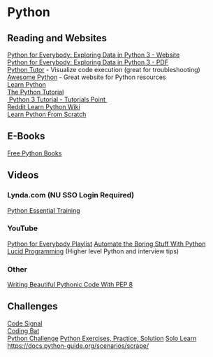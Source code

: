 # Python


## Reading and Websites

[Python for Everybody: Exploring Data in Python 3 - Website][1]  
[Python for Everybody: Exploring Data in Python 3 - PDF][2]  
[Python Tutor][3]  - Visualize code execution (great for troubleshooting)  
[Awesome Python][4] - Great website for Python resources  
[Learn Python][5]  
[The Python Tutorial][6]  
[ Python 3 Tutorial - Tutorials Point ][7]  
[Reddit Learn Python Wiki][8]     
[Learn Python From Scratch][9]      
## E-Books
[Free Python Books][10]       
## Videos
### Lynda.com (NU SSO Login Required)
[Python Essential Training][11]    
### YouTube
[Python for Everybody Playlist][12] 
[Automate the Boring Stuff With Python][13]  
[Lucid Programming][14]  (Higher level Python and interview tips)  
### Other
[Writing Beautiful Pythonic Code With PEP 8][15]          
## Challenges
[Code Signal][16]  
[Coding Bat][17]  
[Python Challenge][18]
[Python Exercises, Practice, Solution][19]
[Solo Learn][20]  
https://docs.python-guide.org/scenarios/scrape/

[1]:	https://www.py4e.com/html3/ "Python For Everybody Website"
[2]:	http://do1.dr-chuck.com/pythonlearn/EN_us/pythonlearn.pdf "Python for Everybody: Exploring Data in Python 3 - PDF"
[3]:	http://pythontutor.com "Python Tutor"
[4]:	https://awesome-python.com "Awesome Python"
[5]:	http://learnpython.org/en/Welcome "Learn Python"
[6]:	https://docs.python.org/3/tutorial/index.html "The Python Tutorial"
[7]:	https://www.tutorialspoint.com/python3/ "Python 3 Tutorial - Tutorials Point"
[8]:	https://www.reddit.com/r/learnpython/wiki/index "Reddit Learn Python Wiki"
[9]:	https://pythoninstitute.org/free-python-courses/ "Learn Python From Scratch"
[10]:	https://github.com/EbookFoundation/free-programming-books/blob/master/free-programming-books.md#python "Free Python Books"
[11]:	https://www.lynda.com/Python-tutorials/Python-Essential-Training/614299-2.html?org=nu.edu "Python Essential Training"
[12]:	https://www.youtube.com/playlist?list=PLlRFEj9H3Oj7Bp8-DfGpfAfDBiblRfl5p "Python for Everybody Playlist"
[13]:	https://www.youtube.com/playlist?list=PL0-84-yl1fUnRuXGFe_F7qSH1LEnn9LkW "Automate the Boring Stuff with Python"
[14]:	https://www.youtube.com/c/LucidProgramming "Lucid Programming"
[15]:	https://realpython.com/courses/writing-beautiful-python-code-pep-8/?utm_source=cpc&utm_medium=fb&utm_campaign=courses&utm_content=pep8-var1&fbclid=IwAR2P_o8JRj02T0N7S8sK_aEVFppo8rEZiM34pg375ZiG-Bfi4nxu6eVbPo4 "Writing Beautiful Pythonic Code With PEP 8"
[16]:	https://codesignal.com "Code Signal"
[17]:	https://codingbat.com/python "Coding Bat"
[18]:	http://www.pythonchallenge.com "Python Challenge"
[19]:	https://www.w3resource.com/python-exercises/ "Python Exercises, Practice, Solution"
[20]:	https://www.sololearn.com/Course/Python/ "Solo Learn - Python"
